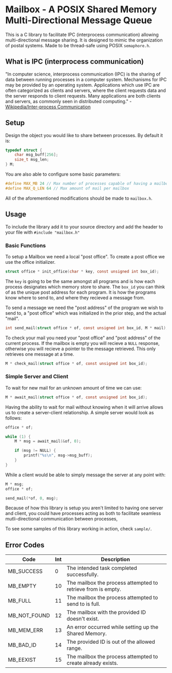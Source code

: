 # Mailbox - A POSIX Shared Memory Multi-Directional Message Queue
This is a C library to facilitate IPC (interprocess communication) allowing
multi-directional message sharing. It is designed to mimic the organization of postal systems. Made to be thread-safe using POSIX `semaphore.h`.

## What is IPC (interprocess communication)
"In computer science, interprocess communication (IPC) is the sharing of data between running processes in a computer system. Mechanisms for IPC may be provided by an operating system. Applications which use IPC are often categorized as clients and servers, where the client requests data and the server responds to client requests. Many applications are both clients and servers, as commonly seen in distributed computing." - [Wikipedia/Inter-process Communication](https://en.wikipedia.org/wiki/Inter-process_communication)

## Setup
Design the object you would like to share between processes. By default it is:
```c
typedef struct {
    char msg_buff[256];
    size_t msg_len;
} M; 
```

You are also able to configure some basic parameters:
```c
#define MAX_MB 24 // Max number of processes capable of having a mailbox
#define MAX_Q_LEN 64 // Max amount of mail per mailbox
```

All of the aforementioned modifications should be made to `mailbox.h`.

## Usage
To include the library add it to your source directory and add the header to your file with `#include "mailbox.h"`

### Basic Functions
To setup a Mailbox we need a local "post office". To create a post office we use the office initializer.
```c
struct office * init_office(char * key, const unsigned int box_id);
```
The `key` is going to be the same amongst all programs and is how each process designates which memory store to share. The `box_id` you can think of as the unique post address for each program. It is how the programs know where to send to, and where they recieved a message from.

To send a message we need the "post address" of the program we wish to send to, a "post office" which was initialized in the prior step, and the actual "mail".
```c
int send_mail(struct office * of, const unsigned int box_id, M * mail);
```

To check your mail you need your "post office" and "post address" of the current process. If the mailbox is empty you will recieve a `NULL` response, otherwise you will recieve a pointer to the message retrieved. This only retrieves one message at a time.
```c
M * check_mail(struct office * of, const unsigned int box_id);
```

### Simple Server and Client
To wait for new mail for an unknown amount of time we can use:
```c
M * await_mail(struct office * of, const unsigned int box_id);
```

Having the ability to wait for mail without knowing when it will arrive allows us to create a server-client relationship. A simple server would look as follows:
```c
office * of;

while (1) {
    M * msg = await_mail(&of, 0);

    if (msg != NULL) {
        printf("%s\n", msg->msg_buff);
    }
}
```

While a client would be able to simply message the server at any point with:
```c
M * msg;
office * of;

send_mail(*of, 0, msg);
```

Because of how this library is setup you aren't limited to having one server and client, you could have processes acting as both to facilitate seamless mutli-directional communication between processes,

To see some samples of this library working in action, check `sample/`.

## Error Codes
| Code         | Int | Description                                                  |
|--------------|-----|--------------------------------------------------------------|
| MB_SUCCESS  | 0 | The intended task completed successfully.
| MB_EMPTY     | 10  | The mailbox the process attempted to retrieve from is empty. |
| MB_FULL      | 11  | The mailbox the process attempted to send to is full.        |
| MB_NOT_FOUND | 12  | The mailbox with the provided ID doesn't exist.              |
| MB_MEM_ERR   | 13  | An error occurred while setting up the Shared Memory.        |
| MB_BAD_ID    | 14  | The provided ID is out of the allowed range.                 |
| MB_EEXIST    | 15  | The mailbox the process attempted to create already exists.  |